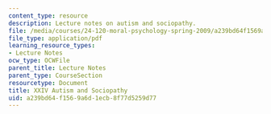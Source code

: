 ```yaml
---
content_type: resource
description: Lecture notes on autism and sociopathy.
file: /media/courses/24-120-moral-psychology-spring-2009/a239bd64f1569a6d1ecb8f77d5259d77_MIT24_120s09_lec24.pdf
file_type: application/pdf
learning_resource_types:
- Lecture Notes
ocw_type: OCWFile
parent_title: Lecture Notes
parent_type: CourseSection
resourcetype: Document
title: XXIV Autism and Sociopathy
uid: a239bd64-f156-9a6d-1ecb-8f77d5259d77
---
```

